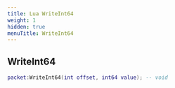 ```yaml
---
title: Lua WriteInt64
weight: 1
hidden: true
menuTitle: WriteInt64
---
```

## WriteInt64
```lua
packet:WriteInt64(int offset, int64 value); -- void
```
